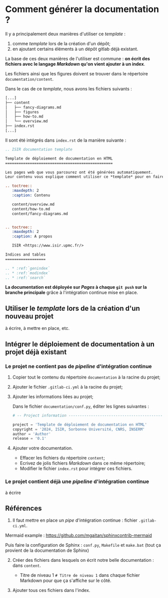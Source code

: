 # Comment générer la documentation ?

Il y a principalement deux manières d'utiliser ce *template* :

1. comme *template* lors de la création d'un dépôt;
2. en ajoutant certains éléments à un dépôt gitlab déjà existant.

La base de ces deux manières de l'utiliser est commune : **on écrit des fichiers avec le langage *Markdown* qu'on vient ajouter à un index**.

Les fichiers ainsi que les figures doivent se trouver dans le répertoire `documentation/content`. 

Dans le cas de ce *template*, nous avons les fichiers suivants :

```bash
[...]
├── content
│   ├── fancy-diagrams.md
│   ├── figures
│   ├── how-to.md
│   └── overview.md
├── index.rst
[...]
```

Il sont été intégrés dans `index.rst` de la manière suivante :

```rst
.. ISIR documentation template

Template de déploiement de documentation en HTML
================================================

Les pages web que vous parcourez ont été générées automatiquement.
Leur contenu vous explique comment utiliser ce *template* pour en faire de même.

.. toctree::
   :maxdepth: 2
   :caption: Contenu

   content/overview.md
   content/how-to.md
   content/fancy-diagrams.md


.. toctree::
   :maxdepth: 2
   :caption: A propos

   ISIR <https://www.isir.upmc.fr/>

Indices and tables
==================

.. * :ref:`genindex`
.. * :ref:`modindex`
.. * :ref:`search`
```

**La documentation est déployée sur *Pages* à chaque `git push` sur la branche principale** grâce à l'intégration continue mise en place.


## Utiliser le *template* lors de la création d'un nouveau projet

à écrire, à mettre en place, etc.



## Intégrer le déploiement de documentation à un projet déjà existant

### Le projet ne contient pas de *pipeline* d'intégration continue

1. Copier tout le contenu du répertoire `documentation` à la racine du projet;

2. Ajouter le fichier `.gitlab-ci.yml` à la racine du projet;

3. Ajouter les informations liées au projet;

   Dans le fichier `documentation/conf.py`, éditer les lignes suivantes :

   ```python
   # -- Project information -----------------------------------------------------

   project = 'Template de déploiement de documentation en HTML'
   copyright = '2024, ISIR, Sorbonne Université, CNRS, INSERM' 
   author = 'Author'
   release = '0.1'
   ```

4. Ajouter votre documentation.

   - Effacer les fichiers du répertoire `content`;
   - Ecrivez de jolis fichiers *Markdown* dans ce même répertoire;
   - Modifier le fichier `index.rst` pour intégrer ces fichiers.

### Le projet contient déjà une *pipeline* d'intégration continue

à écrire



## Références

1. Il faut mettre en place un *pipe* d'intégration continue : fichier `.gitlab-ci.yml`.

Mermaid example : https://github.com/mgaitan/sphinxcontrib-mermaid

Puis faire la configuration de Sphinx : `conf.py`, `Makefile` et `make.bat` (tout ça provient de la documentation de Sphinx)

2. Créer des fichiers dans lesquels on écrit notre belle documentation : dans `content`.

    - Titre de niveau 1 `# Titre de niveau 1` dans chaque fichier Markdown pour que ça s'affiche sur le côté.

3. Ajouter tous ces fichiers dans l'index.

    
